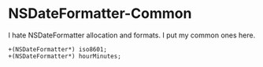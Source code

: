 NSDateFormatter-Common
======================

I hate NSDateFormatter allocation and formats. I put my common ones here.
```
+(NSDateFormatter*) iso8601;
+(NSDateFormatter*) hourMinutes;
```
